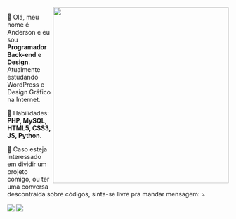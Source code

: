 <img src="https://images.creativemarket.com/0.1.0/ps/4353975/910/607/m1/fpnw/wm0/code-preview-01-.png?1524630586&s=86764a0a6181e271e76f7ce20c03e503" align="right" min-width="400px" width="400px">

👋 Olá, meu nome é Anderson e eu sou **Programador Back-end** e **Design**. Atualmente estudando WordPress e Design Gráfico na Internet.

🤹 Habilidades: **PHP, MySQL, HTML5, CSS3, JS, Python.**

💌 Caso esteja interessado em dividir um projeto comigo, ou ter uma conversa descontraída sobre códigos, sinta-se livre pra mandar mensagem: ⤵️

<a href="https://api.whatsapp.com/send?phone=5577999301495&text=Ol%C3%A1%2C%20Anderson!%20Vi%20seu%20port%C3%B3lio%20online%2C%20poderia%20me%20falar%20mais%20sobre%20seu%20trabalho%3F" alt="WhatsApp">
  <img src="https://img.shields.io/badge/-WhatsApp-25d366?style=flat-square&labelColor=25d366&logo=whatsapp&logoColor=white&link=https://api.whatsapp.com/send?phone=5577999301495&text=Olá%20Anderson,%20tudo%20bem?"/></a>

<a href="https://www.instagram.com/silvawebdesign/" alt="Instagram">
  <img src="https://img.shields.io/badge/-Instagram-DF0174?style=flat-square&labelColor=DF0174&logo=instagram&logoColor=white&link=https://www.instagram.com/silvawebdesign/"/></a>
